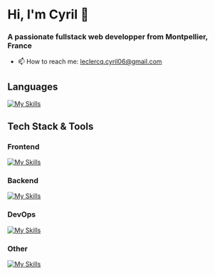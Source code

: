 # Hi, I'm Cyril 👋
### A passionate fullstack web developper from Montpellier, France 

- 📫 How to reach me: leclercq.cyril06@gmail.com

## Languages
[![My Skills](https://skillicons.dev/icons?i=html,css,js,ts,bash&theme=light)](https://skillicons.dev)

## Tech Stack & Tools
### Frontend
[![My Skills](https://skillicons.dev/icons?i=react,nextjs,sass,tailwind&theme=light)](https://skillicons.dev)
### Backend
[![My Skills](https://skillicons.dev/icons?i=nodejs,bun,express,graphql,firebase,mysql,postgres&theme=light)](https://skillicons.dev)
### DevOps
[![My Skills](https://skillicons.dev/icons?i=docker,linux,nginx&theme=light)](https://skillicons.dev)
### Other
[![My Skills](https://skillicons.dev/icons?i=git,jest,figma&theme=light)](https://skillicons.dev)
